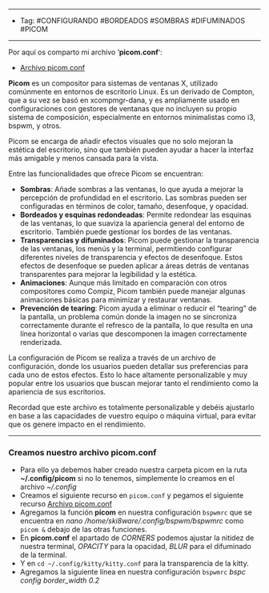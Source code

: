 
----
- Tag: #CONFIGURANDO #BORDEADOS #SOMBRAS #DIFUMINADOS #PICOM 
-----
Por aquí os comparto mi archivo ‘**picom.conf**‘:

- [Archivo picom.conf](https://hack4u.io/wp-content/uploads/2022/09/picom.conf_.txt)

**Picom** es un compositor para sistemas de ventanas X, utilizado comúnmente en entornos de escritorio Linux. Es un derivado de Compton, que a su vez se basó en xcompmgr-dana, y es ampliamente usado en configuraciones con gestores de ventanas que no incluyen su propio sistema de composición, especialmente en entornos minimalistas como i3, bspwm, y otros.

Picom se encarga de añadir efectos visuales que no solo mejoran la estética del escritorio, sino que también pueden ayudar a hacer la interfaz más amigable y menos cansada para la vista.

Entre las funcionalidades que ofrece Picom se encuentran:

- **Sombras**: Añade sombras a las ventanas, lo que ayuda a mejorar la percepción de profundidad en el escritorio. Las sombras pueden ser configuradas en términos de color, tamaño, desenfoque, y opacidad.
- **Bordeados y esquinas redondeadas**: Permite redondear las esquinas de las ventanas, lo que suaviza la apariencia general del entorno de escritorio. También puede gestionar los bordes de las ventanas.
- **Transparencias y difuminados**: Picom puede gestionar la transparencia de las ventanas, los menús y la terminal, permitiendo configurar diferentes niveles de transparencia y efectos de desenfoque. Estos efectos de desenfoque se pueden aplicar a áreas detrás de ventanas transparentes para mejorar la legibilidad y la estética.
- **Animaciones**: Aunque más limitado en comparación con otros compositores como Compiz, Picom también puede manejar algunas animaciones básicas para minimizar y restaurar ventanas.
- **Prevención de tearing**: Picom ayuda a eliminar o reducir el “tearing” de la pantalla, un problema común donde la imagen no se sincroniza correctamente durante el refresco de la pantalla, lo que resulta en una línea horizontal o varias que descomponen la imagen correctamente renderizada.

La configuración de Picom se realiza a través de un archivo de configuración, donde los usuarios pueden detallar sus preferencias para cada uno de estos efectos. Esto lo hace altamente personalizable y muy popular entre los usuarios que buscan mejorar tanto el rendimiento como la apariencia de sus escritorios.

Recordad que este archivo es totalmente personalizable y debéis ajustarlo en base a las capacidades de vuestro equipo o máquina virtual, para evitar que os genere impacto en el rendimiento.

----
### Creamos nuestro archivo **picom.conf**
- Para ello ya debemos haber creado nuestra carpeta picom en la ruta **~/.config/picom** si no lo tenemos, simplemente lo creamos en el archivo *~/.config*
- Creamos el siguiente recurso en `picom.conf` y pegamos el siguiente recurso [Archivo picom.conf](https://hack4u.io/wp-content/uploads/2022/09/picom.conf_.txt)
- Agregamos la función **picom** en nuestra configuración `bspwmrc` que se encuentra en *nano /home/ski8ware/.config/bspwm/bspwmrc* como `picom &` debajo de las otras funciones.
- En **picom.conf**  el apartado de *CORNERS* podemos ajustar la nitidez de nuestra terminal, *OPACITY* para la opacidad, *BLUR* para el difuminado de la terminal.
- Y en ` cd ~/.config/kitty/kitty.conf ` para la transparencia de la kitty.
- Agregamos la siguiente línea en nuestra configuración `bspwmrc` *bspc config border_width 0.2* 